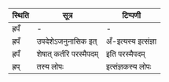 | स्थिति | सूत्र | टिप्पणी |
| ----- | ------- | ------ |
| ह्रपँ | - | - |
| ह्रपँ | उपदेशेऽजनुनासिक इत् | अँ-इत्यस्य इत्संज्ञा |
| ह्रपँ | शेषात् कर्तरि परस्मैपदम् | इति परस्मैपदम् |
| ह्रप् | तस्य लोपः | इत्संज्ञकस्य लोपः |
